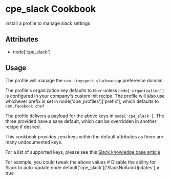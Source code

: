 cpe_slack Cookbook
========================
Install a profile to manage slack settings


Attributes
----------
* node['cpe_slack']

Usage
-----
The profile will manage the `com.tinyspeck.slackmacgap` preference domain.

The profile's organization key defaults to `Uber` unless `node['organization']` is
configured in your company's custom init recipe. The profile will also use
whichever prefix is set in node['cpe_profiles']['prefix'], which defaults to `com.facebook.chef`

The profile delivers a payload for the above keys in `node['cpe_slack']`.  The three provided have a sane default, which can be overridden in another recipe if desired.

This cookbook provides zero keys within the default attributes as there are many undocumented keys.

For a list of supported keys, please see this [Slack knowledge base article](https://slack.com/help/articles/360035635174-Deploy-Slack-for-macOS)

For example, you could tweak the above values
    # Disable the ability for Slack to auto-update
    node.default['cpe_slack']['SlackNoAutoUpdates'] = true
